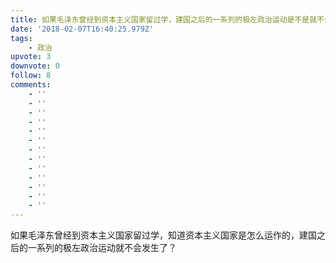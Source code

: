 ```yaml
---
title: 如果毛泽东曾经到资本主义国家留过学，建国之后的一系列的极左政治运动是不是就不会发生了？
date: '2018-02-07T16:40:25.979Z'
tags:
    - 政治
upvote: 3
downvote: 0
follow: 8
comments:
    - ''
    - ''
    - ''
    - ''
    - ''
    - ''
    - ''
    - ''
    - ''
    - ''
    - ''
    - ''
    - ''
---
```


如果毛泽东曾经到资本主义国家留过学，知道资本主义国家是怎么运作的，建国之后的一系列的极左政治运动就不会发生了？
